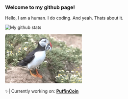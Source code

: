 ### Welcome to my github page!
Hello, I am a human. I do coding. And yeah. Thats about it.

![My github stats](https://github-readme-stats.vercel.app/api?username=PuffinDev&show_icons=true&theme=onedark)


<img src="giphy.gif" width="250" height="160" />

✨| Currently working on: [**PuffinCoin**](https://github.com/puffindev/PuffinCoin)
<!--

